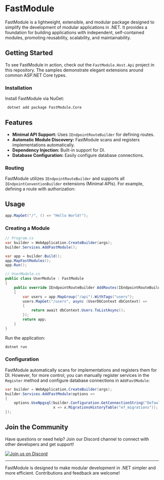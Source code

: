 # FastModule

FastModule is a lightweight, extensible, and modular package designed to simplify the development of modular applications in .NET. It provides a foundation for building applications with independent, self-contained modules, promoting reusability, scalability, and maintainability.

## Getting Started

To see FastModule in action, check out the `FastModule.Host.Api` project in this repository. The samples demonstrate elegant extensions around common ASP.NET Core types.

### Installation

Install FastModule via NuGet:

```sh
 dotnet add package FastModule.Core
```

## Features

- **Minimal API Support:** Uses `IEndpointRouteBuilder` for defining routes.
- **Automatic Module Discovery:** FastModule scans and registers implementations automatically.
- **Dependency Injection:** Built-in support for DI.
- **Database Configuration:** Easily configure database connections.

### Routing

FastModule utilizes `IEndpointRouteBuilder` and supports all `IEndpointConventionBuilder` extensions (Minimal APIs). For example, defining a route with authorization:


## Usage


```csharp
app.MapGet("/", () => "Hello World!");
```

### Creating a Module

```csharp
// Program.cs
var builder = WebApplication.CreateBuilder(args);
builder.Services.AddFastModule();

var app = builder.Build();
app.MapFastModules();
app.Run();

// UserModule.cs
public class UserModule : FastModule
{
    public override IEndpointRouteBuilder AddRoutes(IEndpointRouteBuilder app)
    {
        var users = app.MapGroup("/api").WithTags("users");
        users.MapGet("/users", async (UserDbContext dbContext) =>
        {
            return await dbContext.Users.ToListAsync();
        });
        return app;
    }
}
```

Run the application:

```sh
dotnet run
```

### Configuration

FastModule automatically scans for implementations and registers them for DI. However, for more control, you can manually register services in the `Register` method and configure database connections in `AddFastModule`:

```csharp
var builder = WebApplication.CreateBuilder(args);
builder.Services.AddFastModule(options =>
{
    options.UseNpgsql(builder.Configuration.GetConnectionString("DefaultConnection"),
                      x => x.MigrationsHistoryTable("ef_migrations"));
});
```

## Join the Community

Have questions or need help? Join our Discord channel to connect with other developers and get support!

[![Join us on Discord](https://img.shields.io/discord/1343253554382639227?label=Join%20Our%20Discord&logo=discord&style=flat)](https://discord.gg/RYmZrv8a)

---

FastModule is designed to make modular development in .NET simpler and more efficient. Contributions and feedback are welcome!

